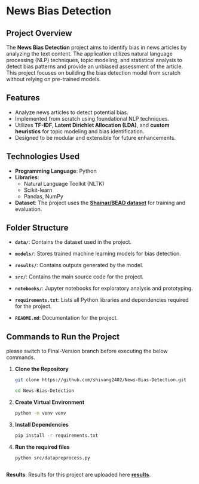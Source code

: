 # News Bias Detection

## Project Overview
The **News Bias Detection** project aims to identify bias in news articles by analyzing the text content. The application utilizes natural language processing (NLP) techniques, topic modeling, and statistical analysis to detect bias patterns and provide an unbiased assessment of the article. This project focuses on building the bias detection model from scratch without relying on pre-trained models.

## Features
- Analyze news articles to detect potential bias.
- Implemented from scratch using foundational NLP techniques.
- Utilizes **TF-IDF**, **Latent Dirichlet Allocation (LDA)**, and **custom heuristics** for topic modeling and bias identification.
- Designed to be modular and extensible for future enhancements.

## Technologies Used
- **Programming Language**: Python
- **Libraries**:
  - Natural Language Toolkit (NLTK)
  - Scikit-learn
  - Pandas, NumPy
- **Dataset**: The project uses the **[Shainar/BEAD dataset](https://drive.google.com/drive/folders/1l2ZWdzw5sj_DO15N5oZX7HQKBX40qMMr?usp=drive_link)** for training and evaluation. 


## Folder Structure

- **`data/`**: Contains the dataset used in the project.
  
- **`models/`**: Stores trained machine learning models for bias detection.

- **`results/`**: Contains outputs generated by the model.

- **`src/`**: Contains the main source code for the project.

- **`notebooks/`**: Jupyter notebooks for exploratory analysis and prototyping.

- **`requirements.txt`**: Lists all Python libraries and dependencies required for the project.

- **`README.md`**: Documentation for the project.

## Commands to Run the Project

please switch to Final-Version branch before executing the below commands.

1. **Clone the Repository**
   ```bash
   git clone https://github.com/shivang2402/News-Bias-Detection.git
   
   cd News-Bias-Detection


2. **Create Virtual Environment**
   ```bash
   python -m venv venv


3. **Install Dependencies**
   ```bash
   pip install -r requirements.txt


4. **Run the required files**
   ```bash
   python src/datapreprocess.py



**Results**: Results for this project are uploaded here **[results](https://drive.google.com/drive/folders/1p83Eldkw82I57rtuK0Voa8XPrOOgX6xf)**.







